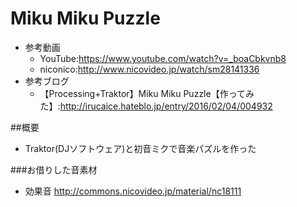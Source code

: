 # Miku Miku Puzzle
- 参考動画
  - YouTube:https://www.youtube.com/watch?v=_boaCbkvnb8
  - niconico:http://www.nicovideo.jp/watch/sm28141336
- 参考ブログ
  -  【Processing+Traktor】Miku Miku Puzzle【作ってみた】:http://irucaice.hateblo.jp/entry/2016/02/04/004932
  
##概要
- Traktor(DJソフトウェア)と初音ミクで音楽パズルを作った

###お借りした音素材
- 効果音 http://commons.nicovideo.jp/material/nc18111
